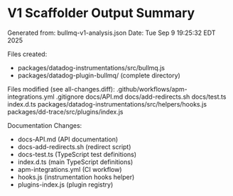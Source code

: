 V1 Scaffolder Output Summary
=========================

Generated from: bullmq-v1-analysis.json
Date: Tue Sep  9 19:25:32 EDT 2025

Files created:
- packages/datadog-instrumentations/src/bullmq.js
- packages/datadog-plugin-bullmq/ (complete directory)

Files modified (see all-changes.diff):
.github/workflows/apm-integrations.yml
.gitignore
docs/API.md
docs/add-redirects.sh
docs/test.ts
index.d.ts
packages/datadog-instrumentations/src/helpers/hooks.js
packages/dd-trace/src/plugins/index.js

Documentation Changes:
- docs-API.md (API documentation)
- docs-add-redirects.sh (redirect script)
- docs-test.ts (TypeScript test definitions)
- index.d.ts (main TypeScript definitions)
- apm-integrations.yml (CI workflow)
- hooks.js (instrumentation hooks helper)
- plugins-index.js (plugin registry)
